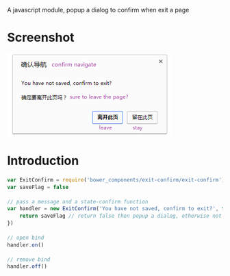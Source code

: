 A javascript module, popup a dialog to confirm when exit a page

# Screenshot
![screenshot](doc/screenshot.png)

# Introduction
```javascript
var ExitConfirm = require('bower_components/exit-confirm/exit-confirm')
var saveFlag = false

// pass a message and a state-confirm function
var handler = new ExitConfirm('You have not saved, confirm to exit?', function () {
	return saveFlag // return false then popup a dialog, otherwise not
})

// open bind
handler.on()

// remove bind
handler.off()

```
